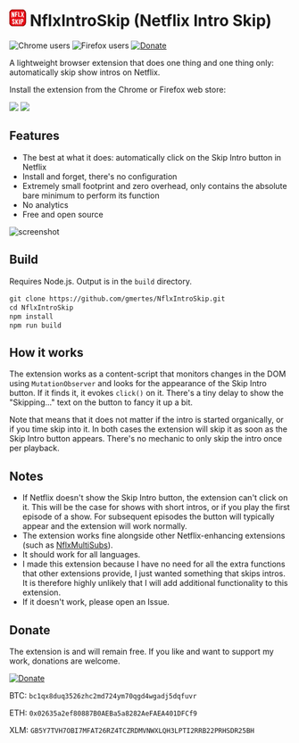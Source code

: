<img src="src/icon48.png" height="30"/> NflxIntroSkip (Netflix Intro Skip)
===============
![Chrome users](https://img.shields.io/chrome-web-store/users/jiindpkmmoompocmhgnfabfhlhniolpl?label=Chrome%20users)
![Firefox users](https://img.shields.io/amo/users/nflxintroskip?label=Firefox%20users)
[![Donate](https://img.shields.io/badge/Donate-PayPal-green.svg)](https://www.paypal.com/donate?business=5GY9A82PFY38W&no_recurring=1&currency_code=EUR)

A lightweight browser extension that does one thing and one thing only: automatically skip show intros on Netflix.

Install the extension from the Chrome or Firefox web store:

[<img src="https://user-images.githubusercontent.com/13658335/138092194-303708fb-9a4e-4e3f-a1dc-74baff1e45c9.png" height="59"/>](https://chrome.google.com/webstore/detail/nflxintroskip-netflix-int/jiindpkmmoompocmhgnfabfhlhniolpl)
[<img src="https://user-images.githubusercontent.com/13658335/138086366-8deee659-16c3-4621-b3f0-eaf4cb6ed9ba.png" height="60"/>](https://addons.mozilla.org/en-GB/firefox/addon/nflxintroskip/)

Features
---------
- The best at what it does: automatically click on the Skip Intro button in Netflix
- Install and forget, there's no configuration
- Extremely small footprint and zero overhead, only contains the absolute bare minimum to perform its function
- No analytics
- Free and open source

<img src="https://user-images.githubusercontent.com/13658335/137937353-ba20b0c9-fca9-4b6d-9000-d4df15cc056f.png" alt="screenshot" height="150"/>

Build
------------
Requires Node.js. Output is in the `build` directory.
```
git clone https://github.com/gmertes/NflxIntroSkip.git
cd NflxIntroSkip
npm install
npm run build
```

How it works
------
The extension works as a content-script that monitors changes in the DOM using `MutationObserver` and looks for the appearance of the Skip Intro button. If it finds it, it evokes `click()` on it. There's a tiny delay to show the "Skipping..." text on the button to fancy it up a bit.

Note that means that it does not matter if the intro is started organically, or if you time skip into it. In both cases the extension will skip it as soon as the Skip Intro button appears. There's no mechanic to only skip the intro once per playback.

Notes
------
- If Netflix doesn't show the Skip Intro button, the extension can't click on it. This will be the case for shows with short intros, or if you play the first episode of a show. For subsequent episodes the button will typically appear and the extension will work normally.
- The extension works fine alongside other Netflix-enhancing extensions (such as [NflxMultiSubs](https://github.com/gmertes/NflxMultiSubs)).
- It should work for all languages.
- I made this extension because I have no need for all the extra functions that other extensions provide, I just wanted something that skips intros. It is therefore highly unlikely that I will add additional functionality to this extension.
- If it doesn't work, please open an Issue.

Donate
----
The extension is and will remain free. If you like and want to support my work, donations are welcome.

[![Donate](https://img.shields.io/badge/Donate-PayPal-green.svg)](https://www.paypal.com/donate?business=5GY9A82PFY38W&no_recurring=1&currency_code=EUR)

BTC: `bc1qx8duq3526zhc2md724ym70qgd4wgadj5dqfuvr`

ETH: `0x02635a2ef80887B0AEBa5a8282AeFAEA401DFCf9`

XLM: `GB5Y7TVH7OBI7MFAT26RZ4TCZRDMVNWXLQH3LPTI2RRB22PRHSDR25BH`
